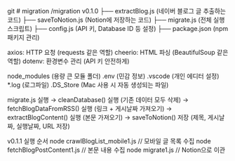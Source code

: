 git # migration
/migration v0.1.0
  ├── extractBlog.js   (네이버 블로그 글 추출하는 코드)
  ├── saveToNotion.js  (Notion에 저장하는 코드)
  ├── migrate.js       (전체 실행 스크립트)
  ├── config.js        (API 키, Database ID 등 설정)
  ├── package.json     (npm 패키지 관리)


axios: HTTP 요청 (requests 같은 역할)
cheerio: HTML 파싱 (BeautifulSoup 같은 역할)
dotenv: 환경변수 관리 (API 키 안전하게)


node_modules (용량 큰 모듈 폴더)
.env (민감 정보)
.vscode (개인 에디터 설정)
*.log (로그파일)
.DS_Store (Mac 사용 시 자동 생성되는 파일)

migrate.js 실행
 → cleanDatabase() 실행 (기존 데이터 모두 삭제)
 → fetchBlogDataFromRSS() 실행 (링크 + 게시날짜 가져오기)
 → extractBlogContent() 실행 (본문 가져오기)
 → saveToNotion() 저장 (제목, 게시날짜, 실행날짜, URL 저장)

v0.1.1 실행 순서
node crawlBlogList_mobile1.js // 모바일 글 목록 수집
node fetchBlogPostContent1.js // 본문 내용 수집
node migrate1.js // Notion으로 이관
